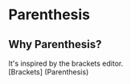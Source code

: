 # Parenthesis

## Why Parenthesis?
It's inspired by the brackets editor.  
[Brackets] (Parenthesis)
